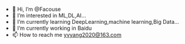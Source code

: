 - 👋 Hi, I’m @Facouse
- 👀 I’m interested in ML,DL,AI...
- 🌱 I’m currently learning DeepLearning,machine learning,Big Data...
- 💞️ I’m currently working in Baidu
- 📫 How to reach me yvyang2020@163.com

<!---
Facouse/Facouse is a ✨ special ✨ repository because its `README.md` (this file) appears on your GitHub profile.
You can click the Preview link to take a look at your changes.
--->
